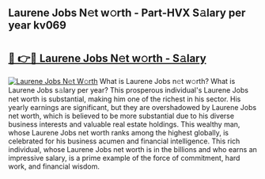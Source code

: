 ## Laurene Jobs N𝚎t w𝚘rth - Part-HVX S𝚊lary per year kv069

# <h2><a href="http://gc5alu.nevu.top/?p=Laurene+Jobs">🔗 👉🔴 Laurene Jobs N𝚎t w𝚘rth - S𝚊lary</a></h2>

[![Laurene Jobs N𝚎t W𝚘rth](https://i.imgur.com/Oavwk0R.jpeg)](http://gc5alu.nevu.top/?p=Laurene+Jobs)
What is Laurene Jobs n𝚎t w𝚘rth? What is Laurene Jobs s𝚊lary per year?
This prosperous individual's Laurene Jobs net worth is substantial, making him one of the richest in his sector. His yearly earnings are significant, but they are overshadowed by Laurene Jobs net worth, which is believed to be more substantial due to his diverse business interests and valuable real estate holdings. This wealthy man, whose Laurene Jobs net worth ranks among the highest globally, is celebrated for his business acumen and financial intelligence. This rich individual, whose Laurene Jobs net worth is in the billions and who earns an impressive salary, is a prime example of the force of commitment, hard work, and financial wisdom.
